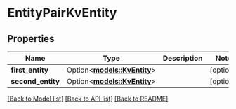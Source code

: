 # EntityPairKvEntity

## Properties

Name | Type | Description | Notes
------------ | ------------- | ------------- | -------------
**first_entity** | Option<[**models::KvEntity**](KVEntity.md)> |  | [optional]
**second_entity** | Option<[**models::KvEntity**](KVEntity.md)> |  | [optional]

[[Back to Model list]](../README.md#documentation-for-models) [[Back to API list]](../README.md#documentation-for-api-endpoints) [[Back to README]](../README.md)


